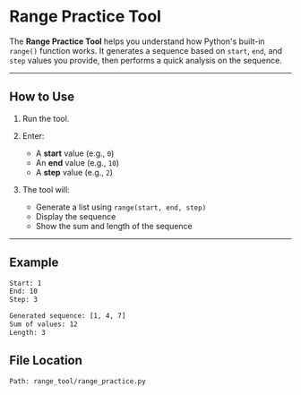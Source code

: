 # Range Practice Tool

The **Range Practice Tool** helps you understand how Python's built-in `range()` function works. It generates a sequence based on `start`, `end`, and `step` values you provide, then performs a quick analysis on the sequence.

---

## How to Use

1. Run the tool.
2. Enter:
   - A **start** value (e.g., `0`)
   - An **end** value (e.g., `10`)
   - A **step** value (e.g., `2`)

3. The tool will:
   - Generate a list using `range(start, end, step)`
   - Display the sequence
   - Show the sum and length of the sequence

---

## Example

```bash
Start: 1
End: 10
Step: 3

Generated sequence: [1, 4, 7]
Sum of values: 12
Length: 3
```

## File Location

```bash
Path: range_tool/range_practice.py
```